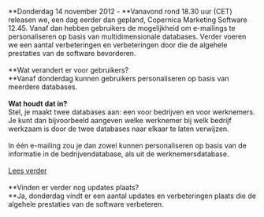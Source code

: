 **Donderdag 14 november 2012 - **Vanavond rond 18.30 uur (CET) releasen
we, een dag eerder dan gepland, Copernica Marketing Software 12.45.
Vanaf dan hebben gebruikers de mogelijkheid om e-mailings te
personaliseren op basis van multidimensionale databases. Verder voeren
we een aantal verbeteringen en verbeteringen door die de algehele
prestaties van de software bevorderen. \
 \
 **Wat verandert er voor gebruikers?\
**Vanaf donderdag kunnen gebruikers personaliseren op basis van meerdere
databases.\
 \
 **Wat houdt dat in?**\
 Stel, je maakt twee databases aan: een voor bedrijven en voor
werknemers. Je kunt dan bijvoorbeeld aangeven welke werknemer bij welk
bedrijf werkzaam is door de twee databases naar elkaar te laten
verwijzen.\
 \
 In één e-mailing zou je dan zowel kunnen personaliseren op basis van de
informatie in de bedrijvendatabase, als uit de werknemersdatabase. \
\
[Lees verder](./personalizing-using-multi-dimensional-databases.md)\
 \
 **Vinden er verder nog updates plaats?\
**Ja, donderdag vindt er een aantal updates en verbeteringen plaats die
de algehele prestaties van de software verbeteren.

